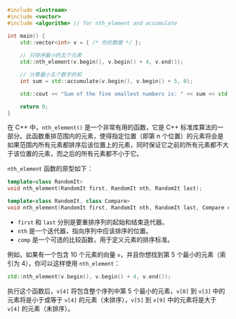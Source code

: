 ```cpp
#include <iostream>
#include <vector>
#include <algorithm> // for nth_element and accumulate

int main() {
    std::vector<int> v = { /* 你的数据 */ };
    
    // 只排序最小的五个元素
    std::nth_element(v.begin(), v.begin() + 4, v.end());

    // 计算最小五个数字的和
    int sum = std::accumulate(v.begin(), v.begin() + 5, 0);

    std::cout << "Sum of the five smallest numbers is: " << sum << std::endl;

    return 0;
}
```

在 C++ 中，`nth_element()` 是一个非常有用的函数，它是 C++ 标准库算法的一部分。此函数重排范围内的元素，使得指定位置（即第 n 个位置）的元素将会是如果范围内所有元素都排序后该位置上的元素，同时保证它之前的所有元素都不大于该位置的元素，而之后的所有元素都不小于它。

`nth_element` 函数的原型如下：
```cpp
template<class RandomIt>
void nth_element(RandomIt first, RandomIt nth, RandomIt last);

template<class RandomIt, class Compare>
void nth_element(RandomIt first, RandomIt nth, RandomIt last, Compare comp);
```

- `first` 和 `last` 分别是要重排序列的起始和结束迭代器。
- `nth` 是一个迭代器，指向序列中应该排序的位置。
- `comp` 是一个可选的比较函数，用于定义元素的排序标准。

例如，如果有一个包含 10 个元素的向量 `v`，并且你想找到第 5 个最小的元素（索引为 4），你可以这样使用 `nth_element`：
```cpp
std::nth_element(v.begin(), v.begin() + 4, v.end());
```

执行这个函数后，`v[4]` 将包含整个序列中第 5 个最小的元素，`v[0]` 到 `v[3]` 中的元素将是小于或等于 `v[4]` 的元素（未排序），`v[5]` 到 `v[9]` 中的元素将是大于 `v[4]` 的元素（未排序）。